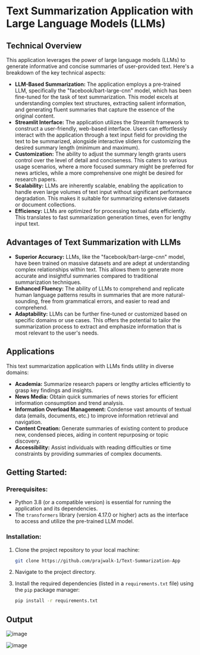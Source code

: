 # **Text Summarization Application with Large Language Models (LLMs)**

## **Technical Overview**

This application leverages the power of large language models (LLMs) to generate informative and concise summaries of user-provided text. Here's a breakdown of the key technical aspects:

- **LLM-Based Summarization:** The application employs a pre-trained LLM, specifically the "facebook/bart-large-cnn" model, which has been fine-tuned for the task of text summarization. This model excels at understanding complex text structures, extracting salient information, and generating fluent summaries that capture the essence of the original content.
- **Streamlit Interface:** The application utilizes the Streamlit framework to construct a user-friendly, web-based interface. Users can effortlessly interact with the application through a text input field for providing the text to be summarized, alongside interactive sliders for customizing the desired summary length (minimum and maximum).
- **Customization:** The ability to adjust the summary length grants users control over the level of detail and conciseness. This caters to various usage scenarios, where a more focused summary might be preferred for news articles, while a more comprehensive one might be desired for research papers.
- **Scalability:** LLMs are inherently scalable, enabling the application to handle even large volumes of text input without significant performance degradation. This makes it suitable for summarizing extensive datasets or document collections.
- **Efficiency:** LLMs are optimized for processing textual data efficiently. This translates to fast summarization generation times, even for lengthy input text.

## **Advantages of Text Summarization with LLMs**

- **Superior Accuracy:** LLMs, like the "facebook/bart-large-cnn" model, have been trained on massive datasets and are adept at understanding complex relationships within text. This allows them to generate more accurate and insightful summaries compared to traditional summarization techniques.
- **Enhanced Fluency:** The ability of LLMs to comprehend and replicate human language patterns results in summaries that are more natural-sounding, free from grammatical errors, and easier to read and comprehend.
- **Adaptability:** LLMs can be further fine-tuned or customized based on specific domains or use cases. This offers the potential to tailor the summarization process to extract and emphasize information that is most relevant to the user's needs.

## **Applications**

This text summarization application with LLMs finds utility in diverse domains:

- **Academia:** Summarize research papers or lengthy articles efficiently to grasp key findings and insights.
- **News Media:** Obtain quick summaries of news stories for efficient information consumption and trend analysis.
- **Information Overload Management:** Condense vast amounts of textual data (emails, documents, etc.) to improve information retrieval and navigation.
- **Content Creation:** Generate summaries of existing content to produce new, condensed pieces, aiding in content repurposing or topic discovery.
- **Accessibility:** Assist individuals with reading difficulties or time constraints by providing summaries of complex documents.

## **Getting Started:**

### **Prerequisites:**

- Python 3.8 (or a compatible version) is essential for running the application and its dependencies.
- The `transformers` library (version 4.17.0 or higher) acts as the interface to access and utilize the pre-trained LLM model.

### **Installation:**

1. Clone the project repository to your local machine:
   ```bash
   git clone https://github.com/prajwalk-1/Text-Summarization-App
   ```

2. Navigate to the project directory.

3. Install the required dependencies (listed in a `requirements.txt` file) using the `pip` package manager:
   ```bash
   pip install -r requirements.txt
   ```

## Output

![image](https://github.com/user-attachments/assets/90b370f5-d959-450f-b095-3876574dcc2b)

![image](https://github.com/user-attachments/assets/a848c8e7-24ce-4ad8-8eb8-654b440886f9)


